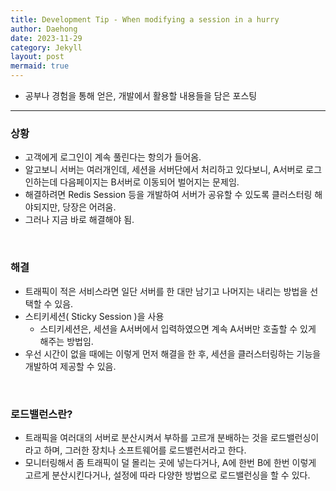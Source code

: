 ```yaml
---
title: Development Tip - When modifying a session in a hurry
author: Daehong
date: 2023-11-29
category: Jekyll
layout: post
mermaid: true
---
```


* 공부나 경험을 통해 얻은, 개발에서 활용할 내용들을 담은 포스팅

<hr>

### 상황
* 고객에게 로그인이 계속 풀린다는 항의가 들어옴.
* 알고보니 서버는 여러개인데, 세션을 서버단에서 처리하고 있다보니, A서버로 로그인하는데 다음페이지는 B서버로 이동되어 벌어지는 문제임.
* 해결하려면 Redis Session 등을 개발하여 서버가 공유할 수 있도록 클러스터링 해야되지만, 당장은 어려움.
* 그러나 지금 바로 해결해야 됨.

<br>

### 해결
* 트래픽이 적은 서비스라면 일단 서버를 한 대만 남기고 나머지는 내리는 방법을 선택할 수 있음.
* 스티키세션( Sticky Session )을 사용
	* 스티키세션은, 세션을 A서버에서 입력하였으면 계속 A서버만 호출할 수 있게 해주는 방법임.
* 우선 시간이 없을 때에는 이렇게 먼저 해결을 한 후, 세션을 클러스터링하는 기능을 개발하여 제공할 수 있음.

<br>

### 로드밸런스란?
* 트래픽을 여러대의 서버로 분산시켜서 부하를 고르개 분배하는 것을 로드밸런싱이라고 하며, 그러한 장치나 소프트웨어를 로드밸런서라고 한다.
* 모니터링해서 좀 트래픽이 덜 몰리는 곳에 넣는다거나, A에 한번 B에 한번 이렇게 고르게 분산시킨다거나, 설정에 따라 다양한 방법으로 로드밸런싱을 할 수 있다.


<br>
<br>
<br>
<br>
<br>